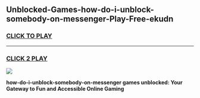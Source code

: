 
## Unblocked-Games-how-do-i-unblock-somebody-on-messenger-Play-Free-ekudn
<h3>
<a href="https://premium76.site?title=how-do-i-unblock-somebody-on-messenger&ref=18A1">CLICK TO PLAY</a></h3>
<hr>

<h3>
<a href="https://premium76.site?title=how-do-i-unblock-somebody-on-messenger&ref=18A1">CLICK 2 PLAY</a>
  
</h3>

<a href="https://premium76.site?title=how-do-i-unblock-somebody-on-messenger&ref=18A1"><img src="https://clearcache.store/games.png"></a>


**how-do-i-unblock-somebody-on-messenger games unblocked: Your Gateway to Fun and Accessible Online Gaming**
